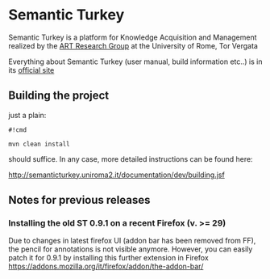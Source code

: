 # Semantic Turkey #

Semantic Turkey is a platform for Knowledge Acquisition and Management realized by the [ART Research Group](http://art.uniroma2.it) at the University of Rome, Tor Vergata

Everything about Semantic Turkey (user manual, build information etc..) is in its [official site](http://semanticturkey.uniroma2.it/)

## Building the project ##

just a plain:

```
#!cmd

mvn clean install
```

should suffice. In any case, more detailed instructions can be found here:

http://semanticturkey.uniroma2.it/documentation/dev/building.jsf

## Notes for previous releases ##

### Installing the old ST 0.9.1 on a recent Firefox (v. >= 29) ###

Due to changes in latest firefox UI (addon bar has been removed from FF), the pencil for annotations is not visible anymore. However, you can easily patch it for 0.9.1 by installing this further extension in Firefox
https://addons.mozilla.org/it/firefox/addon/the-addon-bar/